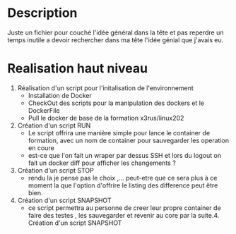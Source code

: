 # Description
Juste un fichier pour couché l'idée général dans la tête et pas reperdre un temps inutile a devoir 
rechercher dans ma tête l'idée génial que j'avais eu.

# Realisation haut niveau

1. Réalisation d'un script pour l'initalisation de l'environnement
    * Installation de Docker
    * CheckOut des scripts pour la manipulation des dockers et le DockerFile
    * Pull le docker de base de la formation x3rus/linux202
2. Création d'un script RUN 
    * Le script offrira une manière simple pour lance le container de formation, avec un nom de container pour sauvegarder les operation en coure
    * est-ce que l'on fait un wraper par dessus SSH et lors du logout on fait un docker diff pour afficher les changements ?
3. Création d'un script STOP
    * rendu la je pense pas le choix ,... peut-etre que ce sera plus à ce moment la que l'option d'offrire le listing des difference peut être bien.
4. Création d'un script SNAPSHOT
    * ce script permettra au personne de creer leur propre container de faire des testes , les sauvegarder et revenir au core par la suite.4. Création d'un script SNAPSHOT


